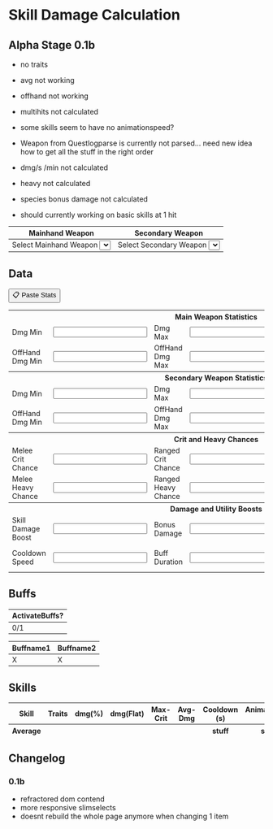 # Skill Damage Calculation

## Alpha Stage 0.1b

- no traits
- avg not working
- offhand not working
- multihits not calculated
- some skills seem to have no animationspeed?
- Weapon from Questlogparse is currently not parsed... need new idea how to get all the stuff in the right order
- dmg/s /min not calculated
- heavy not calculated
- species bonus damage not calculated

- should currently working on basic skills at 1 hit

<table>
  <thead>
    <tr>
      <th scope="col">Mainhand Weapon</th>
      <th scope="col">Secondary Weapon</th>
    </tr>
  </thead>
  <tbody>
    <tr>
      <td>
        <label for="mainhandWeaponSelect" class="sr-only">Select Mainhand Weapon</label>
        <select name="weaponSelect" data-slot="MainHand" id="mainhandWeaponSelect"></select>
      </td>
      <td>
        <label for="offhandWeaponSelect" class="sr-only">Select Secondary Weapon</label>
        <select name="weaponSelect" data-slot="OffHand" id="offhandWeaponSelect"></select>
      </td>
    </tr>
  </tbody>
</table>

<h2>Data</h2>

<button id="openPasteWindow">📋 Paste Stats</button>

<div id="pasteOverlay" style="display: none;">
  <div id="pasteModal">
    <h3>Paste Your Stats from Questlog.gg</h3>
    <div class="pasteContent">
      <textarea id="statInput" placeholder="Paste stats here..."></textarea>
      <img src="./calculator/questlog1.png" alt="Questlog Screenshot" id="pasteImage">
    </div>
    <div>
      <button id="parseStats">Parse</button>
      <button id="parseClipboard">Clipboard</button>
      <button id="closePasteWindow">Cancel</button>
    </div>
  </div>
</div>

<table>
  <tbody>
    <tr>
      <th colspan="6">Main Weapon Statistics</th>
    </tr>
    <tr>
      <td><label for="MainHand.M.Min">Dmg Min</label></td>
      <td><input type="number" step="any" data-skill-id="MainHand.M.Min" id="MainHand.M.Min"></td>
      <td><label for="MainHand.M.Max">Dmg Max</label></td>
      <td><input type="number" step="any" data-skill-id="MainHand.M.Max" id="MainHand.M.Max"></td>
      <td><label for="MainHand.Spd">Attack Speed</label></td>
      <td><input type="number" step="any" data-skill-id="MainHand.Spd" id="MainHand.Spd"></td>
    </tr>
    <tr>
      <td><label for="MainHand.O.Min">OffHand Dmg Min</label></td>
      <td><input type="number" step="any" data-skill-id="MainHand.O.Min" id="MainHand.O.Min"></td>
      <td><label for="MainHand.O.Max">OffHand Dmg Max</label></td>
      <td><input type="number" step="any" data-skill-id="MainHand.O.Max" id="MainHand.O.Max"></td>
      <td><label for="MainHand.Off">OffHand Chance</label></td>
      <td><input type="number" step="any" data-skill-id="MainHand.Off" id="MainHand.Off"></td>
    </tr>
    <tr>
      <th colspan="6">Secondary Weapon Statistics</th>
    </tr>
    <tr>
      <td><label for="OffHand.M.Min">Dmg Min</label></td>
      <td><input type="number" step="any" data-skill-id="OffHand.M.Min" id="OffHand.M.Min"></td>
      <td><label for="OffHand.M.Max">Dmg Max</label></td>
      <td><input type="number" step="any" data-skill-id="OffHand.M.Max" id="OffHand.M.Max"></td>
      <td><label for="OffHand.Spd">Attack Speed</label></td>
      <td><input type="number" step="any" data-skill-id="OffHand.Spd" id="OffHand.Spd"></td>
    </tr>
    <tr>
      <td><label for="OffHand.O.Min">OffHand Dmg Min</label></td>
      <td><input type="number" step="any" data-skill-id="OffHand.O.Min" id="OffHand.O.Min"></td>
      <td><label for="OffHand.O.Max">OffHand Dmg Max</label></td>
      <td><input type="number" step="any" data-skill-id="OffHand.O.Max" id="OffHand.O.Max"></td>
      <td><label for="OffHand.Off">OffHand Chance</label></td>
      <td><input type="number" step="any" data-skill-id="OffHand.Off" id="OffHand.Off"></td>
    </tr>
    <tr>
      <th colspan="6">Crit and Heavy Chances</th>
    </tr>
    <tr>
      <td><label for="critMelee">Melee Crit Chance</label></td>
      <td><input type="number" step="any" data-skill-id="critMelee" id="critMelee"></td>
      <td><label for="critRanged">Ranged Crit Chance</label></td>
      <td><input type="number" step="any" data-skill-id="critRanged" id="critRanged"></td>
      <td><label for="critMagic">Magic Crit Chance</label></td>
      <td><input type="number" step="any" data-skill-id="critMagic" id="critMagic"></td>
    </tr>
    <tr>
      <td><label for="heavyMelee">Melee Heavy Chance</label></td>
      <td><input type="number" step="any" data-skill-id="heavyMelee" id="heavyMelee"></td>
      <td><label for="heavyRanged">Ranged Heavy Chance</label></td>
      <td><input type="number" step="any" data-skill-id="heavyRanged" id="heavyRanged"></td>
      <td><label for="heavyMagic">Magic Heavy Chance</label></td>
      <td><input type="number" step="any" data-skill-id="heavyMagic" id="heavyMagic"></td>
    </tr>
    <tr>
      <th colspan="6">Damage and Utility Boosts</th>
    </tr>
    <tr>
      <td><label for="SDB">Skill Damage Boost</label></td>
      <td><input type="number" step="any" data-skill-id="SDB" id="SDB"></td>
      <td><label for="BD">Bonus Damage</label></td>
      <td><input type="number" step="any" data-skill-id="BD" id="BD"></td>
      <td><label for="CD">Critical Damage</label></td>
      <td><input type="number" step="any" data-skill-id="CD" id="CD"></td>
    </tr>
    <tr>
      <td><label for="CDR">Cooldown Speed</label></td>
      <td><input type="number" step="any" data-skill-id="CDR" id="CDR"></td>
      <td><label for="BuffDuration">Buff Duration</label></td>
      <td><input type="number" step="any" data-skill-id="BuffDuration" id="BuffDuration"></td>
      <td><label for="speciesBoost">Species Dmg Boost</label></td>
      <td><input type="number" step="any" data-skill-id="speciesBoost" id="speciesBoost"></td>
    </tr>
  </tbody>
</table>

## Buffs

| ActivateBuffs? |
| --- |
| 0/1 |

| Buffname1 | Buffname2 |
| --- | --- |
| X | X


<h2>Skills</h2>
<table>
  <thead>
    <tr>
      <th>Skill</th>
      <th>Traits</th>
      <th>dmg(%)</th>
      <th>dmg(Flat)</th>
      <th>Max-Crit</th>
      <th>Avg-Dmg</th>
      <th>Cooldown (s)</th>
      <th>AnimationLock (s)</th>
    </tr>
  </thead>
  <tbody id="table-skills-select"></tbody>
  <tfoot>
  <tr>
    <th>Average</th>
    <th></th>
    <th></th>
    <th></th>
    <th></th>
    <th></th>
    <th>stuff</th>
    <th>stuff2</th>
  </tr>
  </tfood>
</table>

## Changelog

### 0.1b
- refractored dom contend
- more responsive slimselects
- doesnt rebuild the whole page anymore when changing 1 item